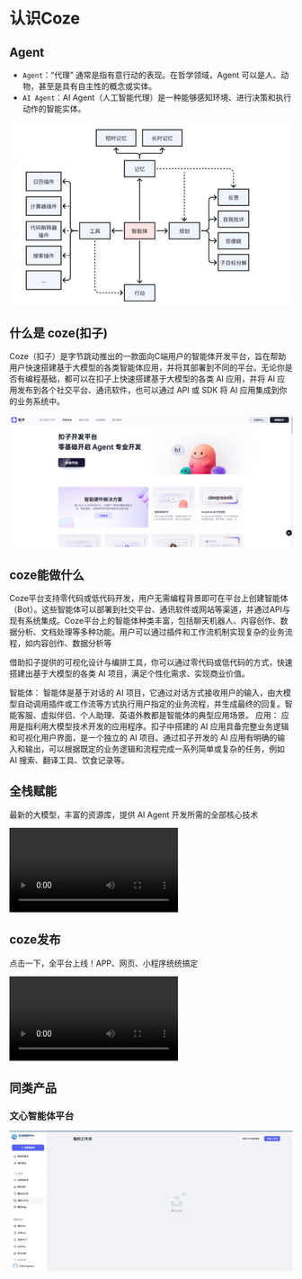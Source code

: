 # 认识Coze



## Agent

- `Agent`：“代理” 通常是指有意行动的表现。在哲学领域，Agent 可以是人、动物，甚至是具有自主性的概念或实体。
- `AI Agent`：AI Agent（人工智能代理）是一种能够感知环境、进行决策和执行动作的智能实体。

![image-20250521174704106](img/README/image-20250521174704106.png)

## 什么是 coze(扣子)

‌Coze（扣子）是字节跳动推出的一款面向C端用户的智能体开发平台，旨在帮助用户快速搭建基于大模型的各类智能体应用，并将其部署到不同的平台。无论你是否有编程基础，都可以在扣子上快速搭建基于大模型的各类 AI 应用，并将 AI 应用发布到各个社交平台、通讯软件，也可以通过 API 或 SDK 将 AI 应用集成到你的业务系统中。

![image-20250519173900205](img/README/image-20250519173900205.png)

## coze能做什么

Coze平台支持零代码或低代码开发，用户无需编程背景即可在平台上创建智能体（Bot）。这些智能体可以部署到社交平台、通讯软件或网站等渠道，并通过API与现有系统集成。Coze平台上的智能体种类丰富，包括聊天机器人、内容创作、数据分析、文档处理等多种功能。用户可以通过插件和工作流机制实现复杂的业务流程，如内容创作、数据分析等‌

借助扣子提供的可视化设计与编排工具，你可以通过零代码或低代码的方式，快速搭建出基于大模型的各类 AI 项目，满足个性化需求、实现商业价值。

智能体： 智能体是基于对话的 AI 项目，它通过对话方式接收用户的输入，由大模型自动调用插件或工作流等方式执行用户指定的业务流程，并生成最终的回复。智能客服、虚拟伴侣、个人助理、英语外教都是智能体的典型应用场景。
应用： 应用是指利用大模型技术开发的应用程序。扣子中搭建的 AI 应用具备完整业务逻辑和可视化用户界面，是一个独立的 AI 项目。通过扣子开发的 AI 应用有明确的输入和输出，可以根据既定的业务逻辑和流程完成一系列简单或复杂的任务，例如 AI 搜索、翻译工具、饮食记录等。



## 全栈赋能

最新的大模型，丰富的资源库，提供 AI Agent 开发所需的全部核心技术

<video playsinline="" loop="" autoplay="" src="https://lf-coze-web-cdn.coze.cn/obj/eden-cn/lm-lgvj/ljhwZthlaukjlkulzlp/coze/landing_selling_point_1_1.mp4" poster="" class="topic-carousel-image--bhsW9QKjCfogLkHh" style="transform: translateY(0%);"></video>

## coze发布

点击一下，全平台上线！APP、网页、小程序统统搞定

<video playsinline="" loop="" autoplay="" class="img--w69cYOSYeaMjybbF" src="https://lf-coze-web-cdn.coze.cn/obj/eden-cn/lm-lgvj/ljhwZthlaukjlkulzlp/coze/landing_selling_point_3.mp4" poster=""></video>



## 同类产品

### 文心智能体平台

![image-20250521172844463](img/README/image-20250521172844463.png)





















